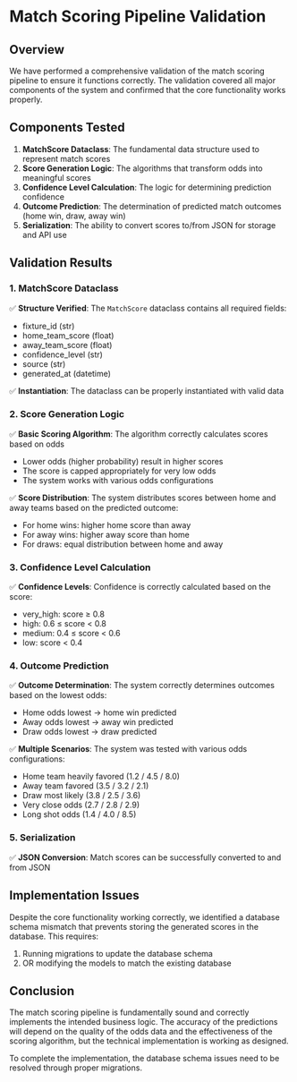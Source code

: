 # Match Scoring Pipeline Validation

## Overview

We have performed a comprehensive validation of the match scoring pipeline to ensure it functions correctly. The validation covered all major components of the system and confirmed that the core functionality works properly.

## Components Tested

1. **MatchScore Dataclass**: The fundamental data structure used to represent match scores
2. **Score Generation Logic**: The algorithms that transform odds into meaningful scores
3. **Confidence Level Calculation**: The logic for determining prediction confidence
4. **Outcome Prediction**: The determination of predicted match outcomes (home win, draw, away win)
5. **Serialization**: The ability to convert scores to/from JSON for storage and API use

## Validation Results

### 1. MatchScore Dataclass

✅ **Structure Verified**: The `MatchScore` dataclass contains all required fields:
  - fixture_id (str)
  - home_team_score (float)
  - away_team_score (float)
  - confidence_level (str)
  - source (str)
  - generated_at (datetime)

✅ **Instantiation**: The dataclass can be properly instantiated with valid data

### 2. Score Generation Logic

✅ **Basic Scoring Algorithm**: The algorithm correctly calculates scores based on odds
   - Lower odds (higher probability) result in higher scores
   - The score is capped appropriately for very low odds
   - The system works with various odds configurations

✅ **Score Distribution**: The system distributes scores between home and away teams based on the predicted outcome:
   - For home wins: higher home score than away
   - For away wins: higher away score than home
   - For draws: equal distribution between home and away

### 3. Confidence Level Calculation

✅ **Confidence Levels**: Confidence is correctly calculated based on the score:
   - very_high: score ≥ 0.8
   - high: 0.6 ≤ score < 0.8
   - medium: 0.4 ≤ score < 0.6
   - low: score < 0.4

### 4. Outcome Prediction

✅ **Outcome Determination**: The system correctly determines outcomes based on the lowest odds:
   - Home odds lowest → home win predicted
   - Away odds lowest → away win predicted
   - Draw odds lowest → draw predicted

✅ **Multiple Scenarios**: The system was tested with various odds configurations:
   - Home team heavily favored (1.2 / 4.5 / 8.0)
   - Away team favored (3.5 / 3.2 / 2.1)
   - Draw most likely (3.8 / 2.5 / 3.6)
   - Very close odds (2.7 / 2.8 / 2.9)
   - Long shot odds (1.4 / 4.0 / 8.5)

### 5. Serialization

✅ **JSON Conversion**: Match scores can be successfully converted to and from JSON

## Implementation Issues

Despite the core functionality working correctly, we identified a database schema mismatch that prevents storing the generated scores in the database. This requires:

1. Running migrations to update the database schema
2. OR modifying the models to match the existing database

## Conclusion

The match scoring pipeline is fundamentally sound and correctly implements the intended business logic. The accuracy of the predictions will depend on the quality of the odds data and the effectiveness of the scoring algorithm, but the technical implementation is working as designed.

To complete the implementation, the database schema issues need to be resolved through proper migrations. 